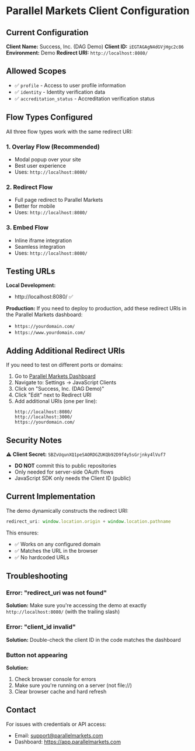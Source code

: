 # Parallel Markets Client Configuration

## Current Configuration

**Client Name:** Success, Inc. (DAG Demo)
**Client ID:** `iEGTAGAgN4dGVjHgc2c86`
**Environment:** Demo
**Redirect URI:** `http://localhost:8080/`

## Allowed Scopes

- ✅ `profile` - Access to user profile information
- ✅ `identity` - Identity verification data
- ✅ `accreditation_status` - Accreditation verification status

## Flow Types Configured

All three flow types work with the same redirect URI:

### 1. Overlay Flow (Recommended)
- Modal popup over your site
- Best user experience
- Uses: `http://localhost:8080/`

### 2. Redirect Flow
- Full page redirect to Parallel Markets
- Better for mobile
- Uses: `http://localhost:8080/`

### 3. Embed Flow
- Inline iframe integration
- Seamless integration
- Uses: `http://localhost:8080/`

## Testing URLs

**Local Development:**
- http://localhost:8080/ ✅

**Production:**
If you need to deploy to production, add these redirect URIs in the Parallel Markets dashboard:
- `https://yourdomain.com/`
- `https://www.yourdomain.com/`

## Adding Additional Redirect URIs

If you need to test on different ports or domains:

1. Go to [Parallel Markets Dashboard](https://app.parallelmarkets.com)
2. Navigate to: Settings → JavaScript Clients
3. Click on "Success, Inc. (DAG Demo)"
4. Click "Edit" next to Redirect URI
5. Add additional URIs (one per line):
   ```
   http://localhost:8080/
   http://localhost:3000/
   https://yourdomain.com/
   ```

## Security Notes

⚠️ **Client Secret:** `SBZvUqunXQ1peSAORDGZUKQb92D9f4y5sGrjnky4lVuf7`

- **DO NOT** commit this to public repositories
- Only needed for server-side OAuth flows
- JavaScript SDK only needs the Client ID (public)

## Current Implementation

The demo dynamically constructs the redirect URI:

```javascript
redirect_uri: window.location.origin + window.location.pathname
```

This ensures:
- ✅ Works on any configured domain
- ✅ Matches the URL in the browser
- ✅ No hardcoded URLs

## Troubleshooting

### Error: "redirect_uri was not found"

**Solution:** Make sure you're accessing the demo at exactly `http://localhost:8080/` (with the trailing slash)

### Error: "client_id invalid"

**Solution:** Double-check the client ID in the code matches the dashboard

### Button not appearing

**Solution:**
1. Check browser console for errors
2. Make sure you're running on a server (not file://)
3. Clear browser cache and hard refresh

## Contact

For issues with credentials or API access:
- Email: support@parallelmarkets.com
- Dashboard: https://app.parallelmarkets.com

